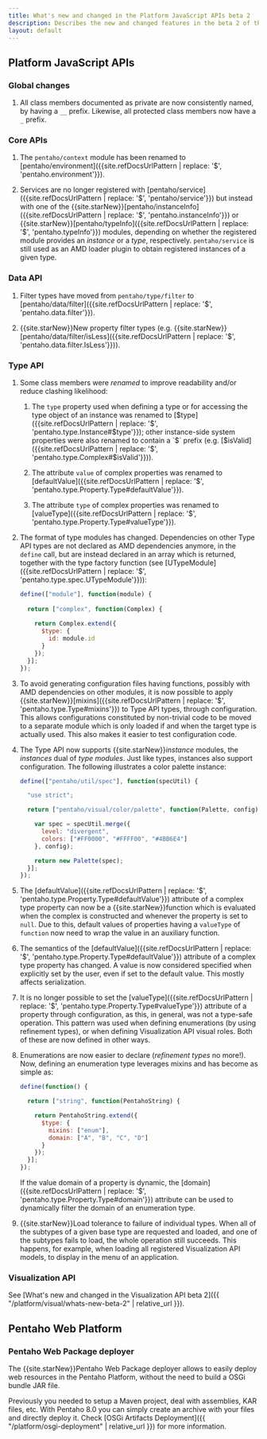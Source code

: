 ```yaml
---
title: What's new and changed in the Platform JavaScript APIs beta 2
description: Describes the new and changed features in the beta 2 of the Platform JavaScript APIs.
layout: default
---
```


## Platform JavaScript APIs

### Global changes

1. All class members documented as private are now consistently named, by having a `__` prefix.
   Likewise, all protected class members now have a `_` prefix.


### Core APIs

1. The `pentaho/context` module has been renamed to 
   [pentaho/environment]({{site.refDocsUrlPattern | replace: '$', 'pentaho.environment'}}).

2. Services are no longer registered with 
   [pentaho/service]({{site.refDocsUrlPattern | replace: '$', 'pentaho/service'}}) but instead with
   one of the {{site.starNew}}[pentaho/instanceInfo]({{site.refDocsUrlPattern | replace: '$', 'pentaho.instanceInfo'}}) or 
   {{site.starNew}}[pentaho/typeInfo]({{site.refDocsUrlPattern | replace: '$', 'pentaho.typeInfo'}}) modules,
   depending on whether the registered module provides an _instance_ or a _type_, respectively.
   `pentaho/service` is still used as an AMD loader plugin to obtain registered instances of a given type.


### Data API

1. Filter types have moved from `pentaho/type/filter` to 
   [pentaho/data/filter]({{site.refDocsUrlPattern | replace: '$', 'pentaho.data.filter'}}).

2. {{site.starNew}}New property filter types
   (e.g. {{site.starNew}}[pentaho/data/filter/isLess]({{site.refDocsUrlPattern | replace: '$', 'pentaho.data.filter.IsLess'}})).


### Type API

1. Some class members were _renamed_ to improve readability and/or reduce clashing likelihood:

    1. The `type` property used when defining a type or for accessing the type object of an instance
       was renamed to [$type]({{site.refDocsUrlPattern | replace: '$', 'pentaho.type.Instance#$type'}});
       other instance-side system properties were also renamed to contain a `$` prefix
       (e.g. [$isValid]({{site.refDocsUrlPattern | replace: '$', 'pentaho.type.Complex#$isValid'}})).
    
    2. The attribute `value` of complex properties was renamed to 
       [defaultValue]({{site.refDocsUrlPattern | replace: '$', 'pentaho.type.Property.Type#defaultValue'}}).
       
    3. The attribute `type` of complex properties was renamed to
       [valueType]({{site.refDocsUrlPattern | replace: '$', 'pentaho.type.Property.Type#valueType'}}).
   
2. The format of type modules has changed.
   Dependencies on other Type API types are not declared as AMD dependencies anymore, in the `define` call,
   but are instead declared in an array which is returned, together with the type factory function
   (see [UTypeModule]({{site.refDocsUrlPattern | replace: '$', 'pentaho.type.spec.UTypeModule'}})):
   
   ```js
   define(["module"], function(module) {
  
     return ["complex", function(Complex) {
    
       return Complex.extend({
         $type: {
           id: module.id
         }      
       });
     }];
   });
   ```
   
3. To avoid generating configuration files having functions, possibly with AMD dependencies on other modules, 
   it is now possible to apply {{site.starNew}}[mixins]({{site.refDocsUrlPattern | replace: '$', 'pentaho.type.Type#mixins'}})
   to Type API types, through configuration.
   This allows configurations constituted by non-trivial code to be moved to a separate module which is only loaded
   if and when the target type is actually used. This also makes it easier to test configuration code.

4. The Type API now supports {{site.starNew}}_instance_ modules, the _instances_ dual of _type modules_.
   Just like types, instances also support configuration.
   The following illustrates a color palette instance:
   
   ```js
   define(["pentaho/util/spec"], function(specUtil) {
   
     "use strict";
   
     return ["pentaho/visual/color/palette", function(Palette, config) {
   
       var spec = specUtil.merge({
         level: "divergent",
         colors: ["#FF0000", "#FFFF00", "#4BB6E4"]
       }, config);
   
       return new Palette(spec);
     }];
   });
   ```

5. The [defaultValue]({{site.refDocsUrlPattern | replace: '$', 'pentaho.type.Property.Type#defaultValue'}}) 
   attribute of a complex type property can now be a {{site.starNew}}function which is evaluated 
   when the complex is constructed and whenever the property is set to `null`.
   Due to this, default values of properties having a `valueType` of `function` 
   now need to wrap the value in an auxiliary function.

6. The semantics of the
   [defaultValue]({{site.refDocsUrlPattern | replace: '$', 'pentaho.type.Property.Type#defaultValue'}}) 
   attribute of a complex type property has changed.
   A value is now considered specified when explicitly set by the user,
   even if set to the default value. This mostly affects serialization. 

7. It is no longer possible to set the 
   [valueType]({{site.refDocsUrlPattern | replace: '$', 'pentaho.type.Property.Type#valueType'}})
   attribute of a property through configuration, as this, in general, was not a type-safe operation.
   This pattern was used when defining enumerations (by using refinement types),
   or when defining Visualization API visual roles.
   Both of these are now defined in other ways.

8. Enumerations are now easier to declare (_refinement types_ no more!).
   Now, defining an enumeration type leverages mixins and has become as simple as:
   
   ```js
   define(function() {
   
     return ["string", function(PentahoString) {
   
       return PentahoString.extend({
         $type: {
           mixins: ["enum"],
           domain: ["A", "B", "C", "D"]
         }
       });
     }];
   });
   ```
   
   If the value domain of a property is dynamic, 
   the [domain]({{site.refDocsUrlPattern | replace: '$', 'pentaho.type.Property.Type#domain'}})
   attribute can be used to dynamically filter the domain of an enumeration type.
   
9. {{site.starNew}}Load tolerance to failure of individual types. 
   When all of the subtypes of a given base type are requested and loaded, 
   and one of the subtypes fails to load, the whole operation still succeeds.
   This happens, for example, when loading all registered Visualization API models,
   to display in the menu of an application.


### Visualization API

See [What's new and changed in the Visualization API beta 2]({{ "/platform/visual/whats-new-beta-2" | relative_url }}).


## Pentaho Web Platform

### Pentaho Web Package deployer

The {{site.starNew}}Pentaho Web Package deployer allows to easily deploy web resources in the Pentaho Platform,
without the need to build a OSGi bundle JAR file.

Previously you needed to setup a Maven project, deal with assemblies, KAR files, etc. With Pentaho 8.0
you can simply create an archive with your files and directly deploy it. Check [OSGi Artifacts Deployment]({{ "/platform/osgi-deployment" | relative_url }})
for more information.
